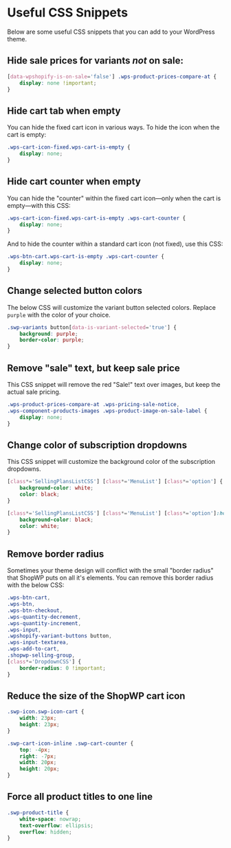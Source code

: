 # Useful CSS Snippets

Below are some useful CSS snippets that you can add to your WordPress theme.

## Hide sale prices for variants _not_ on sale:

```css
[data-wpshopify-is-on-sale='false'] .wps-product-prices-compare-at {
	display: none !important;
}
```

## Hide cart tab when empty

You can hide the fixed cart icon in various ways. To hide the icon when the cart is empty:

```css
.wps-cart-icon-fixed.wps-cart-is-empty {
	display: none;
}
```

## Hide cart counter when empty

You can hide the "counter" within the fixed cart icon&mdash;only when the cart is empty&mdash;with this CSS:

```css
.wps-cart-icon-fixed.wps-cart-is-empty .wps-cart-counter {
	display: none;
}
```

And to hide the counter within a standard cart icon (not fixed), use this CSS:

```css
.wps-btn-cart.wps-cart-is-empty .wps-cart-counter {
	display: none;
}
```

## Change selected button colors

The below CSS will customize the variant button selected colors. Replace `purple` with the color of your choice.

```css
.swp-variants button[data-is-variant-selected='true'] {
	background: purple;
	border-color: purple;
}
```

## Remove "sale" text, but keep sale price

This CSS snippet will remove the red "Sale!" text over images, but keep the actual sale pricing.

```css
.wps-product-prices-compare-at .wps-pricing-sale-notice,
.wps-component-products-images .wps-product-image-on-sale-label {
	display: none;
}
```

## Change color of subscription dropdowns

This CSS snippet will customize the background color of the subscription dropdowns.

```css
[class*='SellingPlansListCSS'] [class*='MenuList'] [class*='option'] {
	background-color: white;
	color: black;
}

[class*='SellingPlansListCSS'] [class*='MenuList'] [class*='option']:hover {
	background-color: black;
	color: white;
}
```

## Remove border radius

Sometimes your theme design will conflict with the small "border radius" that ShopWP puts on all it's elements. You can remove this border radius with the below CSS:

```css
.wps-btn-cart,
.wps-btn,
.wps-btn-checkout,
.wps-quantity-decrement,
.wps-quantity-increment,
.wps-input,
.wpshopify-variant-buttons button,
.wps-input-textarea,
.wps-add-to-cart,
.shopwp-selling-group,
[class*='DropdownCSS'] {
	border-radius: 0 !important;
}
```

## Reduce the size of the ShopWP cart icon

```css
.swp-icon.swp-icon-cart {
	width: 23px;
	height: 23px;
}

.swp-cart-icon-inline .swp-cart-counter {
	top: -4px;
	right: -7px;
	width: 20px;
	height: 20px;
}
```

## Force all product titles to one line

```css
.swp-product-title {
	white-space: nowrap;
	text-overflow: ellipsis;
	overflow: hidden;
}
```
